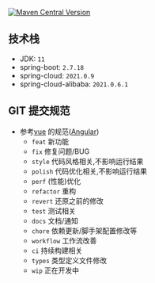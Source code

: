 [![Maven Central Version](https://img.shields.io/maven-central/v/com.power4j.fist/fist-kit-dependencies)](https://central.sonatype.com/artifact/com.power4j.fist/fist-kit-dependencies)
## 技术栈

- JDK: `11`
- spring-boot: `2.7.18`
- spring-cloud: `2021.0.9`
- spring-cloud-alibaba: `2021.0.6.1`

## GIT 提交规范

- 参考[vue](https://github.com/vuejs/vue/blob/dev/.github/COMMIT_CONVENTION.md) 的规范([Angular](https://github.com/conventional-changelog/conventional-changelog/tree/master/packages/conventional-changelog-angular))
  - `feat` 新功能
  - `fix` 修复问题/BUG
  - `style` 代码风格相关,不影响运行结果
  - `polish` 代码优化相关,不影响运行结果
  - `perf` (性能)优化
  - `refactor` 重构
  - `revert` 还原之前的修改
  - `test` 测试相关
  - `docs` 文档/通知
  - `chore` 依赖更新/脚手架配置修改等
  - `workflow` 工作流改善
  - `ci` 持续构建相关
  - `types` 类型定义文件修改
  - `wip` 正在开发中
